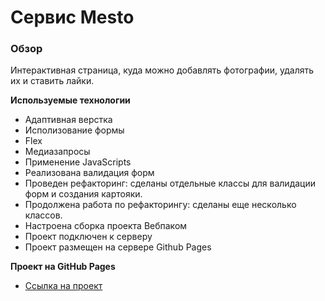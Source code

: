 # Сервис Mesto

### Обзор
Интерактивная страница, куда можно добавлять фотографии, удалять их и ставить лайки.

**Используемые технологии**
* Адаптивная верстка
* Исполизование формы
* Flex
* Медиазапросы
* Применение JavaScripts
* Реализована валидация форм
* Проведен рефакторинг: сделаны отдельные классы для валидации форм и создания картояки.
* Продолжена работа по рефакторингу: сделаны еще несколько классов.
* Настроена сборка проекта Вебпаком
* Проект подключен к серверу
* Проект размещен на сервере Github Pages

**Проект на GitHub Pages**

* [Ссылка на проект](https://frik580.github.io/mesto/)

